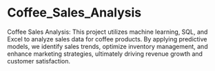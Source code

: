 # Coffee_Sales_Analysis
Coffee Sales Analysis: This project utilizes machine learning, SQL, and Excel to analyze sales data for coffee products. By applying predictive models, we identify sales trends, optimize inventory management, and enhance marketing strategies, ultimately driving revenue growth and customer satisfaction.
